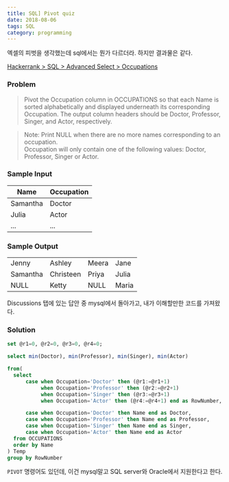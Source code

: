 ```yaml
---
title: SQL] Pivot quiz
date: 2018-08-06
tags: SQL
category: programming
---
```


엑셀의 피벗을 생각했는데 sql에서는 뭔가 다르더라. 하지만 결과물은 같다.

[Hackerrank > SQL > Advanced Select > Occupations](https://www.hackerrank.com/challenges/occupations/problem)

### Problem
>Pivot the Occupation column in OCCUPATIONS so that each Name is sorted alphabetically and displayed underneath its corresponding Occupation. The output column headers should be Doctor, Professor, Singer, and Actor, respectively.

>Note: Print NULL when there are no more names corresponding to an occupation.<br>Occupation will only contain one of the following values: Doctor, Professor, Singer or Actor.

### Sample Input

|Name|Occupation|
|-|-|
|Samantha|Doctor
|Julia|Actor
|...|...


### Sample Output

|||||
|-|-|-|-|
|Jenny|Ashley|Meera|Jane|
|Samantha|Christeen|Priya|Julia|
|NULL|Ketty|NULL|Maria|


Discussions 탭에 있는 답안 중 mysql에서 돌아가고, 내가 이해할만한 코드를 가져왔다.
<!-- 1. 직업이 나올 때마다 지정해둔 변수`@r1~4`를 이용하여 카운팅 하고, RowNumber 컬럼에 입력한다.
1. 해당 직업이 나올 때마다 이름을 해당 직업 컬럼에 입력한다.
1. 이름을 알파벳 순으로 정렬한다.
1. 여기까지 진행된 것들 중에 이름만 SELECT.
1. -->


### Solution

```sql
set @r1=0, @r2=0, @r3=0, @r4=0;

select min(Doctor), min(Professor), min(Singer), min(Actor)

from(
  select
      case when Occupation='Doctor' then (@r1:=@r1+1)
           when Occupation='Professor' then (@r2:=@r2+1)
           when Occupation='Singer' then (@r3:=@r3+1)
           when Occupation='Actor' then (@r4:=@r4+1) end as RowNumber,

      case when Occupation='Doctor' then Name end as Doctor,
      case when Occupation='Professor' then Name end as Professor,
      case when Occupation='Singer' then Name end as Singer,
      case when Occupation='Actor' then Name end as Actor
  from OCCUPATIONS
  order by Name
) Temp
group by RowNumber
```

`PIVOT` 명령어도 있던데, 이건 mysql말고  SQL server와 Oracle에서 지원한다고 한다.
